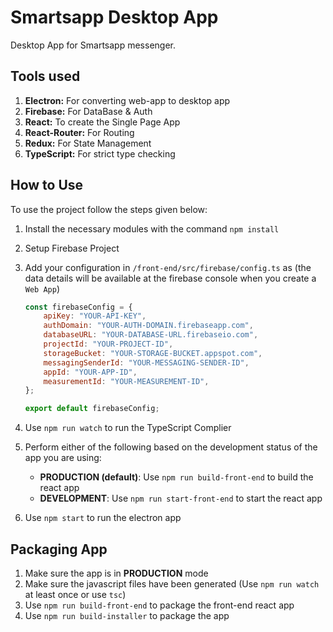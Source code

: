 # Smartsapp Desktop App

Desktop App for Smartsapp messenger.

## Tools used

1. **Electron:** For converting web-app to desktop app
2. **Firebase:** For DataBase & Auth
3. **React:** To create the Single Page App
4. **React-Router:** For Routing
5. **Redux:** For State Management
6. **TypeScript:** For strict type checking

## How to Use

To use the project follow the steps given below:

1. Install the necessary modules with the command `npm install`
2. Setup Firebase Project
3. Add your configuration in `/front-end/src/firebase/config.ts` as (the data details will be available at the firebase console when you create a `Web App`)

    ```javascript
    const firebaseConfig = {
    	apiKey: "YOUR-API-KEY",
    	authDomain: "YOUR-AUTH-DOMAIN.firebaseapp.com",
    	databaseURL: "YOUR-DATABASE-URL.firebaseio.com",
    	projectId: "YOUR-PROJECT-ID",
    	storageBucket: "YOUR-STORAGE-BUCKET.appspot.com",
    	messagingSenderId: "YOUR-MESSAGING-SENDER-ID",
    	appId: "YOUR-APP-ID",
    	measurementId: "YOUR-MEASUREMENT-ID",
    };

    export default firebaseConfig;
    ```

4. Use `npm run watch` to run the TypeScript Complier
5. Perform either of the following based on the development status of the app you are using:
    - **PRODUCTION (default)**: Use `npm run build-front-end` to build the react app
    - **DEVELOPMENT**: Use `npm run start-front-end` to start the react app
6. Use `npm start` to run the electron app

## Packaging App

1. Make sure the app is in **PRODUCTION** mode
2. Make sure the javascript files have been generated (Use `npm run watch` at least once or use `tsc`)
3. Use `npm run build-front-end` to package the front-end react app
4. Use `npm run build-installer` to package the app
